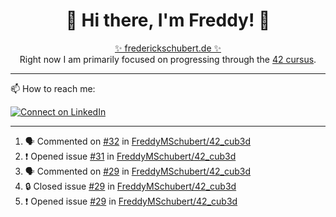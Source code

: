 <h1 align="center">
  👋  Hi there, I'm Freddy! 👋
</h1>
<div align="center">
  <a href="https://frederickschubert.de">✨ frederickschubert.de ✨</a>
</div>

<div align="center">
  Right now I am primarily focused on progressing through the <a href="https://github.com/FreddyMSchubert/42_cursus">42 cursus</a>.
</div>

<hr>

📫 How to reach me:

[![Connect on LinkedIn](https://img.shields.io/badge/--linkedin?label=LinkedIn&logo=LinkedIn&style=social)](www.linkedin.com/in/frederick-m-schubert)

<hr>

<!--START_SECTION:activity-->
1. 🗣 Commented on [#32](https://github.com/FreddyMSchubert/42_cub3d/issues/32#issuecomment-2167883714) in [FreddyMSchubert/42_cub3d](https://github.com/FreddyMSchubert/42_cub3d)
2. ❗ Opened issue [#31](https://github.com/FreddyMSchubert/42_cub3d/issues/31) in [FreddyMSchubert/42_cub3d](https://github.com/FreddyMSchubert/42_cub3d)
3. 🗣 Commented on [#29](https://github.com/FreddyMSchubert/42_cub3d/issues/29#issuecomment-2167522189) in [FreddyMSchubert/42_cub3d](https://github.com/FreddyMSchubert/42_cub3d)
4. 🔒 Closed issue [#29](https://github.com/FreddyMSchubert/42_cub3d/issues/29) in [FreddyMSchubert/42_cub3d](https://github.com/FreddyMSchubert/42_cub3d)
5. ❗ Opened issue [#29](https://github.com/FreddyMSchubert/42_cub3d/issues/29) in [FreddyMSchubert/42_cub3d](https://github.com/FreddyMSchubert/42_cub3d)
<!--END_SECTION:activity-->
